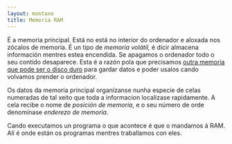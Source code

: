 ```yaml
---
layout: montaxe
title: Memoria RAM
---
```

É a memoria principal. Está no está no  interior do ordenador  e aloxada nos zócalos de memoria. É un tipo de *memoria volátil,* é dicir almacena información mentres estea encendida. Se apagamos o ordenador todo o seu contido desaparece. Esta é a razón pola que precisamos [outra memoria que pode ser o disco duro]({{site.url}}/montaxe/discoDuro) para gardar datos e poder usalos cando volvamos prender o ordenador.

Os datos da memoria principal organízanse nunha especie de celas numeradas de tal xeito que toda a informacion localízase rapidamente. A cela recibe o nome de *posición de memoria*, e o seu número de orde denomínase *enderezo de memoria.*


Cando executamos un programa o que acontece é que o mandamos á RAM. Alí é onde están os programas mentres traballamos con eles.
